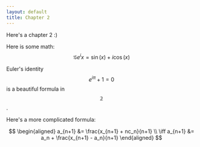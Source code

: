 ```yaml
---
layout: default
title: Chapter 2
---
```


Here's a chapter 2 :)

Here is some math: $$\mathcal{G} e^ix = \sin(x) + i \cos(x)$$

Euler's identity $$e^{i\pi}+1=0$$ is a beautiful formula in $$\mathbb{2}$$.

Here's a more complicated formula:

$$
\begin{aligned}
a_{n+1} &= \frac{x_{n+1} + nc_n}{n+1} \\
\iff a_{n+1} &= a_n + \frac{x_{n+1} - a_n}{n+1}
\end{aligned}
$$
